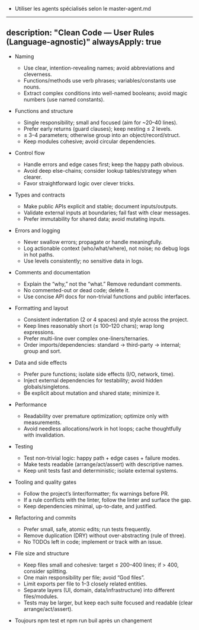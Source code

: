 - Utiliser les agents spécialisés selon le master-agent.md

 ---
description: "Clean Code — User Rules (Language-agnostic)"
alwaysApply: true
---

- Naming
  - Use clear, intention-revealing names; avoid abbreviations and cleverness.
  - Functions/methods use verb phrases; variables/constants use nouns.
  - Extract complex conditions into well-named booleans; avoid magic numbers (use named constants).

- Functions and structure
  - Single responsibility; small and focused (aim for ~20–40 lines).
  - Prefer early returns (guard clauses); keep nesting ≤ 2 levels.
  - ≤ 3–4 parameters; otherwise group into an object/record/struct.
  - Keep modules cohesive; avoid circular dependencies.

- Control flow
  - Handle errors and edge cases first; keep the happy path obvious.
  - Avoid deep else-chains; consider lookup tables/strategy when clearer.
  - Favor straightforward logic over clever tricks.

- Types and contracts
  - Make public APIs explicit and stable; document inputs/outputs.
  - Validate external inputs at boundaries; fail fast with clear messages.
  - Prefer immutability for shared data; avoid mutating inputs.

- Errors and logging
  - Never swallow errors; propagate or handle meaningfully.
  - Log actionable context (who/what/where), not noise; no debug logs in hot paths.
  - Use levels consistently; no sensitive data in logs.

- Comments and documentation
  - Explain the “why,” not the “what.” Remove redundant comments.
  - No commented-out or dead code; delete it.
  - Use concise API docs for non-trivial functions and public interfaces.

- Formatting and layout
  - Consistent indentation (2 or 4 spaces) and style across the project.
  - Keep lines reasonably short (≤ 100–120 chars); wrap long expressions.
  - Prefer multi-line over complex one-liners/ternaries.
  - Order imports/dependencies: standard → third-party → internal; group and sort.

- Data and side effects
  - Prefer pure functions; isolate side effects (I/O, network, time).
  - Inject external dependencies for testability; avoid hidden globals/singletons.
  - Be explicit about mutation and shared state; minimize it.

- Performance
  - Readability over premature optimization; optimize only with measurements.
  - Avoid needless allocations/work in hot loops; cache thoughtfully with invalidation.

- Testing
  - Test non-trivial logic: happy path + edge cases + failure modes.
  - Make tests readable (arrange/act/assert) with descriptive names.
  - Keep unit tests fast and deterministic; isolate external systems.

- Tooling and quality gates
  - Follow the project’s linter/formatter; fix warnings before PR.
  - If a rule conflicts with the linter, follow the linter and surface the gap.
  - Keep dependencies minimal, up-to-date, and justified.

- Refactoring and commits
  - Prefer small, safe, atomic edits; run tests frequently.
  - Remove duplication (DRY) without over-abstracting (rule of three).
  - No TODOs left in code; implement or track with an issue.

- File size and structure
  - Keep files small and cohesive: target ≤ 200–400 lines; if > 400, consider splitting.
  - One main responsibility per file; avoid “God files”.
  - Limit exports per file to 1–3 closely related entities.
  - Separate layers (UI, domain, data/infrastructure) into different files/modules.
  - Tests may be larger, but keep each suite focused and readable (clear arrange/act/assert).
- Toujours npm test et npm run buil après un changement